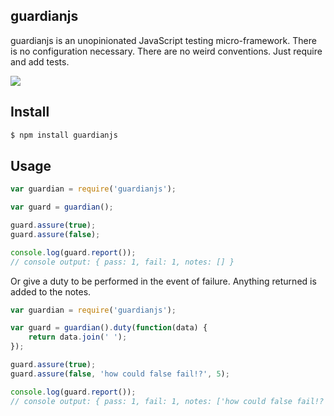 ## guardianjs

guardianjs is an unopinionated JavaScript testing micro-framework.  There is no configuration necessary.  There are no weird conventions.  Just require and add tests.

![](http://cdn.meme.am/instances/54336539.jpg)

## Install

```bash
$ npm install guardianjs
```

## Usage

```js
var guardian = require('guardianjs');

var guard = guardian();

guard.assure(true);
guard.assure(false);

console.log(guard.report()); 
// console output: { pass: 1, fail: 1, notes: [] }
```

Or give a duty to be performed in the event of failure.  Anything returned is added to the notes.

```js
var guardian = require('guardianjs');

var guard = guardian().duty(function(data) {
	return data.join(' ');
});

guard.assure(true);
guard.assure(false, 'how could false fail!?', 5);

console.log(guard.report()); 
// console output: { pass: 1, fail: 1, notes: ['how could false fail!? 5'] }
```
